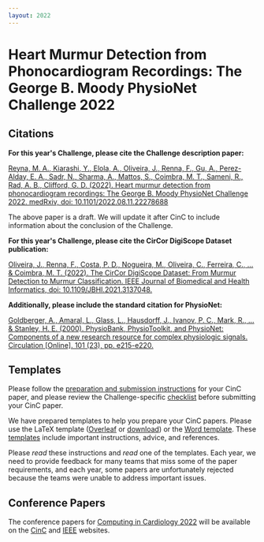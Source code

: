 ```yaml
---
layout: 2022
---
```


# Heart Murmur Detection from Phonocardiogram Recordings: The George B. Moody PhysioNet Challenge 2022

## Citations

__For this year's Challenge, please cite the Challenge description paper:__

[Reyna, M. A., Kiarashi, Y., Elola, A., Oliveira, J., Renna, F., Gu, A., Perez-Alday, E. A., Sadr, N., Sharma, A., Mattos, S., Coimbra, M. T., Sameni, R., Rad, A. B., Clifford, G. D. (2022).  Heart murmur detection from phonocardiogram recordings: The George B. Moody PhysioNet Challenge 2022. medRxiv, doi: 10.1101/2022.08.11.22278688](https://doi.org/10.1101/2022.08.11.22278688)

The above paper is a draft. We will update it after CinC to include information about the conclusion of the Challenge.

__For this year's Challenge, please cite the CirCor DigiScope Dataset publication:__

[Oliveira, J., Renna, F., Costa, P. D., Nogueira, M., Oliveira, C., Ferreira, C., ... & Coimbra, M. T. (2022). The CirCor DigiScope Dataset: From Murmur Detection to Murmur Classification. IEEE Journal of Biomedical and Health Informatics, doi: 10.1109/JBHI.2021.3137048.](https://ieeexplore.ieee.org/document/9658215)


__Additionally, please include the standard citation for PhysioNet:__

[Goldberger, A., Amaral, L., Glass, L., Hausdorff, J., Ivanov, P. C., Mark, R., ... & Stanley, H. E. (2000). PhysioBank, PhysioToolkit, and PhysioNet: Components of a new research resource for complex physiologic signals. Circulation [Online]. 101 (23), pp. e215-e220.](https://www.ahajournals.org/doi/full/10.1161/01.CIR.101.23.e215)

## Templates

Please follow the [preparation and submission instructions](https://www.cinc.org/instructions-for-preparing-and-submitting-full-papers/) for your CinC paper, and please review the Challenge-specific [checklist](cinc_paper_checklist.pdf) before submitting your CinC paper.

We have prepared templates to help you prepare your CinC papers. Please use the LaTeX template ([Overleaf](https://www.overleaf.com/read/hcrttswmgkmt
) or [download](cinc_template.zip)) or the [Word template](cinc_template.docx). These [templates](cinc_template.pdf) include important instructions, advice, and references.

Please *read* these instructions and *read* one of the templates. Each year, we need to provide feedback for many teams that miss some of the paper requirements, and each year, some papers are unfortunately rejected because the teams were unable to address important issues.

## Conference Papers

The conference papers for [Computing in Cardiology 2022](https://www.cinc2022.org/) will be available on the [CinC](https://www.cinc.org/cinc-papers-on-line/) and [IEEE](https://ieeexplore.ieee.org/xpl/conhome/1000157/all-proceedings) websites.
